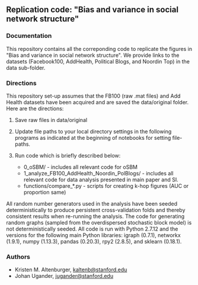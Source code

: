 ## Replication code: "Bias and variance in social network structure"


### Documentation

This repository contains all the correponding code to replicate the figures in "Bias and variance in social network structure". We provide links to the datasets (Facebook100, AddHealth, Political Blogs, and Noordin Top) in the data sub-folder.


### Directions

This repository set-up assumes that the FB100 (raw .mat files) and Add Health datasets have been acquired and are saved the data/original folder. Here are the directions:

1. Save raw files in data/original

2. Update file paths to your local directory settings in the following programs as indicated at the beginning of notebooks for setting file-paths.
    
3. Run code which is briefly described below:
   * 0_oSBM/ - includes all relevant code for oSBM
   * 1_analyze_FB100_AddHealth_Noordin_PolBlogs/ - includes all relevant code for data analysis presented in main paper and SI.
   * functions/compare_*.py - scripts for creating k-hop figures (AUC or proportion same)

All random number generators used in the analysis have been seeded deterministically to produce persistent cross-validation folds and thereby consistent results when re-running the analysis. The code for generating random graphs (sampled from the overdispersed stochastic block model) is not deterministically seeded. All code is run with Python 2.7.12 and the versions for the following main Python libraries:  igraph (0.7.1), networkx (1.9.1), numpy (1.13.3), pandas (0.20.3), rpy2 (2.8.5),  and sklearn (0.18.1).

### Authors
* Kristen M. Altenburger, kaltenb@stanford.edu
* Johan Ugander, jugander@stanford.edu
